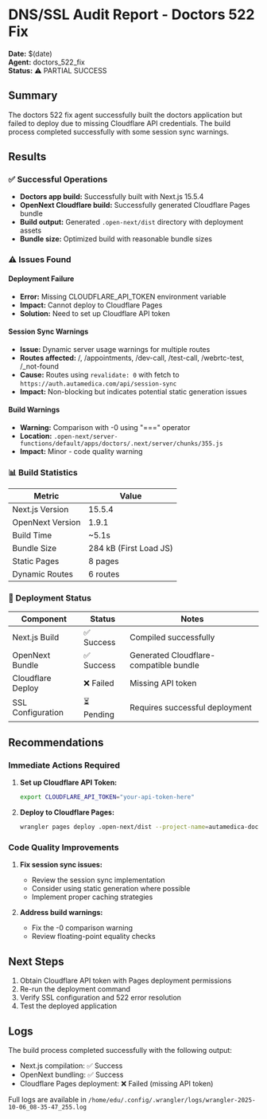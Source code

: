 # DNS/SSL Audit Report - Doctors 522 Fix

**Date:** $(date)  
**Agent:** doctors_522_fix  
**Status:** ⚠️ PARTIAL SUCCESS

## Summary

The doctors 522 fix agent successfully built the doctors application but failed to deploy due to missing Cloudflare API credentials. The build process completed successfully with some session sync warnings.

## Results

### ✅ Successful Operations
- **Doctors app build:** Successfully built with Next.js 15.5.4
- **OpenNext Cloudflare build:** Successfully generated Cloudflare Pages bundle
- **Build output:** Generated `.open-next/dist` directory with deployment assets
- **Bundle size:** Optimized build with reasonable bundle sizes

### ⚠️ Issues Found

#### Deployment Failure
- **Error:** Missing CLOUDFLARE_API_TOKEN environment variable
- **Impact:** Cannot deploy to Cloudflare Pages
- **Solution:** Need to set up Cloudflare API token

#### Session Sync Warnings
- **Issue:** Dynamic server usage warnings for multiple routes
- **Routes affected:** /, /appointments, /dev-call, /test-call, /webrtc-test, /_not-found
- **Cause:** Routes using `revalidate: 0` with fetch to `https://auth.autamedica.com/api/session-sync`
- **Impact:** Non-blocking but indicates potential static generation issues

#### Build Warnings
- **Warning:** Comparison with -0 using "===" operator
- **Location:** `.open-next/server-functions/default/apps/doctors/.next/server/chunks/355.js`
- **Impact:** Minor - code quality warning

### 📊 Build Statistics

| Metric | Value |
|--------|-------|
| Next.js Version | 15.5.4 |
| OpenNext Version | 1.9.1 |
| Build Time | ~5.1s |
| Bundle Size | 284 kB (First Load JS) |
| Static Pages | 8 pages |
| Dynamic Routes | 6 routes |

### 🚀 Deployment Status

| Component | Status | Notes |
|-----------|--------|-------|
| Next.js Build | ✅ Success | Compiled successfully |
| OpenNext Bundle | ✅ Success | Generated Cloudflare-compatible bundle |
| Cloudflare Deploy | ❌ Failed | Missing API token |
| SSL Configuration | ⏳ Pending | Requires successful deployment |

## Recommendations

### Immediate Actions Required
1. **Set up Cloudflare API Token:**
   ```bash
   export CLOUDFLARE_API_TOKEN="your-api-token-here"
   ```

2. **Deploy to Cloudflare Pages:**
   ```bash
   wrangler pages deploy .open-next/dist --project-name=autamedica-doctors
   ```

### Code Quality Improvements
1. **Fix session sync issues:**
   - Review the session sync implementation
   - Consider using static generation where possible
   - Implement proper caching strategies

2. **Address build warnings:**
   - Fix the -0 comparison warning
   - Review floating-point equality checks

## Next Steps

1. Obtain Cloudflare API token with Pages deployment permissions
2. Re-run the deployment command
3. Verify SSL configuration and 522 error resolution
4. Test the deployed application

## Logs

The build process completed successfully with the following output:
- Next.js compilation: ✅ Success
- OpenNext bundling: ✅ Success  
- Cloudflare Pages deployment: ❌ Failed (missing API token)

Full logs are available in `/home/edu/.config/.wrangler/logs/wrangler-2025-10-06_08-35-47_255.log`